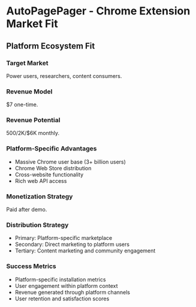 # AutoPagePager - Chrome Extension Market Fit

## Platform Ecosystem Fit

### Target Market
Power users, researchers, content consumers.

### Revenue Model
$7 one-time.

### Revenue Potential
$500/$2K/$6K monthly.

### Platform-Specific Advantages
- Massive Chrome user base (3+ billion users)
- Chrome Web Store distribution
- Cross-website functionality
- Rich web API access

### Monetization Strategy
Paid after demo.

### Distribution Strategy
- Primary: Platform-specific marketplace
- Secondary: Direct marketing to platform users
- Tertiary: Content marketing and community engagement

### Success Metrics
- Platform-specific installation metrics
- User engagement within platform context
- Revenue generated through platform channels
- User retention and satisfaction scores
